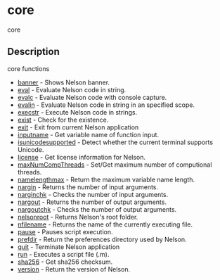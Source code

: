 

# core

core

## Description
core functions


* [banner](banner.md) - Shows Nelson banner.
* [eval](eval.md) - Evaluate Nelson code in string.
* [evalc](evalc.md) - Evaluate Nelson code with console capture.
* [evalin](evalin.md) - Evaluate Nelson code in string in an specified scope.
* [execstr](execstr.md) - Execute Nelson code in strings.
* [exist](exist.md) - Check for the existence.
* [exit](exit.md) - Exit from current Nelson application
* [inputname](inputname.md) - Get variable name of function input.
* [isunicodesupported](isunicodesupported.md) - Detect whether the current terminal supports Unicode.
* [license](license.md) - Get license information for Nelson.
* [maxNumCompThreads](maxNumCompThreads.md) - Set/Get maximum number of computional threads.
* [namelengthmax](namelengthmax.md) - Return the maximum variable name length.
* [nargin](nargin.md) - Returns the number of input arguments.
* [narginchk](narginchk.md) - Checks the number of input arguments.
* [nargout](nargout.md) - Returns the number of output arguments.
* [nargoutchk](nargoutchk.md) - Checks the number of output arguments.
* [nelsonroot](nelsonroot.md) - Returns Nelson's root folder.
* [nfilename](nfilename.md) - Returns the name of the currently executing file.
* [pause](pause.md) - Pauses script execution.
* [prefdir](prefdir.md) - Return the preferences directory used by Nelson.
* [quit](quit.md) - Terminate Nelson application
* [run](run.md) - Executes a script file (.m).
* [sha256](sha256.md) - Get sha256 checksum.
* [version](version.md) - Return the version of Nelson.



